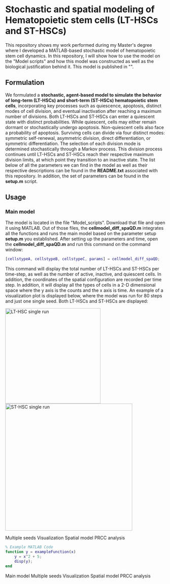 # Stochastic and spatial modeling of Hematopoietic stem cells (LT-HSCs and ST-HSCs)
This repository shows my work performed during my Master's degree where I developed a MATLAB-based stochastic model of hematopoietic stem cell dynamics.
In this repository, I will show how to use the model on the "Model scripts" and how this model was constructed as well as the biological justification behind it. This model is published in "".
## Formulation
We formulated a **stochastic, agent-based model to simulate the behavior of long-term (LT-HSCs) and short-term (ST-HSCs) hematopoietic stem cells**, incorporating key processes such as quiescence, apoptosis, distinct modes of cell division, and eventual inactivation after reaching a maximum number of divisions. Both LT-HSCs and ST-HSCs can enter a quiescent state with distinct probabilities.
While quiescent, cells may either remain dormant or stochastically undergo apoptosis. Non-quiescent cells also face a probability of apoptosis. 
Surviving cells can divide via four distinct modes: symmetric self-renewal, asymmetric division, direct differentiation, or symmetric differentiation. 
The selection of each division mode is determined stochastically through a Markov process. This division process continues until LT-HSCs and ST-HSCs reach their respective maximum division limits, at which point they transition to an inactive state. The list below of all the parameters we can find in the model as well as their respective descriptions can be found in the **README.txt** associated with this repository. In addition, the set of parameters can be found in the **setup.m** script.

## Usage
### Main model
The model is located in the file "Model_scripts". Download that file and open it using MATLAB. 
Out of those files, the **cellmodel_diff_spaQD.m** integrates all the functions and runs the main model based on the parameter setup **setup.m** you established.
After setting up the parameters and time, open the **cellmodel_diff_spaQD.m** and run this command on the command window:
```matlab
[cellstypeA, cellstypeB, cellstypeC, params] = cellmodel_diff_spaQD;
```
This command will display the total number of LT-HSCs and ST-HSCs per time-step, as well as the number of active, inactive, and quiescent cells. In addition, the coordinates of the spatial configuration are recorded per time step.
In addition, it will display all the types of cells in a 2-D dimensional space where the y axis is the counts and the x axis is time.
An example of a visualization plot is displayed below, where the model was run for 80 steps and just one single seed. Both LT-HSCs and ST-HSCs are displayed:

<img src="https://github.com/user-attachments/assets/ede33970-9ecc-4b18-b577-9fe49eea534c" alt="LT-HSC single run" width="300"/>
<img src="https://github.com/user-attachments/assets/9c09a66c-296a-4ff9-abdb-b9255fe5fab8" alt="ST-HSC single run" width="400"/>





Multiple seeds
Visualization
Spatial model 
PRCC analysis 

```matlab
% Example MATLAB Code
function y = exampleFunction(x)
    y = x^2 + 5;
    disp(y);
end
```
Main model 
Multiple seeds
Visualization
Spatial model 
PRCC analysis 










